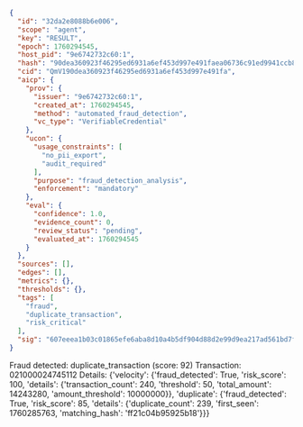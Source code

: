 ```json
{
  "id": "32da2e8088b6e006",
  "scope": "agent",
  "key": "RESULT",
  "epoch": 1760294545,
  "host_pid": "9e6742732c60:1",
  "hash": "90dea360923f46295ed6931a6ef453d997e491faea06736c91ed9941ccb8e0a9",
  "cid": "QmV190dea360923f46295ed6931a6ef453d997e491fa",
  "aicp": {
    "prov": {
      "issuer": "9e6742732c60:1",
      "created_at": 1760294545,
      "method": "automated_fraud_detection",
      "vc_type": "VerifiableCredential"
    },
    "ucon": {
      "usage_constraints": [
        "no_pii_export",
        "audit_required"
      ],
      "purpose": "fraud_detection_analysis",
      "enforcement": "mandatory"
    },
    "eval": {
      "confidence": 1.0,
      "evidence_count": 0,
      "review_status": "pending",
      "evaluated_at": 1760294545
    }
  },
  "sources": [],
  "edges": [],
  "metrics": {},
  "thresholds": {},
  "tags": [
    "fraud",
    "duplicate_transaction",
    "risk_critical"
  ],
  "sig": "607eeea1b03c01865efe6aba8d10a4b5df904d88d2e99d9ea217ad561bd7f16a"
}
```

Fraud detected: duplicate_transaction (score: 92)
Transaction: 021000024745112
Details: {'velocity': {'fraud_detected': True, 'risk_score': 100, 'details': {'transaction_count': 240, 'threshold': 50, 'total_amount': 14243280, 'amount_threshold': 10000000}}, 'duplicate': {'fraud_detected': True, 'risk_score': 85, 'details': {'duplicate_count': 239, 'first_seen': 1760285763, 'matching_hash': 'ff21c04b95925b18'}}}